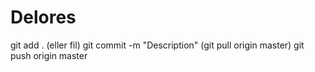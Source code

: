 # Delores

git add . (eller fil)
git commit -m "Description"
(git pull origin master)
git push origin master

